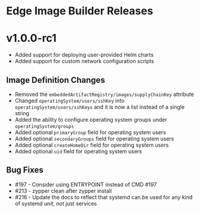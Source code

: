 # Edge Image Builder Releases

# v1.0.0-rc1

* Added support for deploying user-provided Helm charts
* Added support for custom network configuration scripts

## Image Definition Changes

* Removed the `embeddedArtifactRegistry/images/supplyChainKey` attribute
* Changed `operatingSystem/users/sshKey` into `operatingSystem/users/sshKeys` and it is now a list instead of a single string
* Added the ability to configure operating system groups under `operatingSystem/groups`
* Added optional `primaryGroup` field for operating system users
* Added optional `secondaryGroups` field for operating system users
* Added optional `createHomeDir` field for operating system users
* Added optional `uid` field for operating system users

## Bug Fixes

* #197 - Consider using ENTRYPOINT instead of CMD #197
* #213 - zypper clean after zypper install
* #216 - Update the docs to reflect that systemd can be used for any kind of systemd unit, not just services
